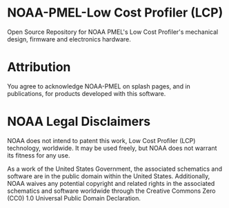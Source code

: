 # NOAA-PMEL-Low Cost Profiler (LCP)
Open Source Repository for NOAA PMEL's Low Cost Profiler's mechanical design, firmware and electronics hardware.

# Attribution
You agree to acknowledge NOAA-PMEL on splash pages, and in publications, for products developed with this software.

# NOAA Legal Disclaimers
NOAA does not intend to patent this work, Low Cost Profiler (LCP) technology, worldwide. It may be used freely, but NOAA does not warrant its fitness for any use.

As a work of the United States Government, the associated schematics and software are in the public domain within the United States. Additionally, NOAA waives any potential copyright and related rights in the associated schematics and software worldwide through the Creative Commons Zero (CC0) 1.0 Universal Public Domain Declaration.
